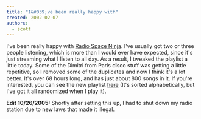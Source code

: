 ```yaml
---
title: "I&#039;ve been really happy with"
created: 2002-02-07
authors: 
  - scott
---
```


I've been really happy with [Radio Space Ninja](http://radio.spaceninja.com:8000). I've usually got two or three people listening, which is more than I would ever have expected, since it's just streaming what I listen to all day. As a result, I tweaked the playlist a little today. Some of the Dimitri from Paris disco stuff was getting a little repetitive, so I removed some of the duplicates and now I think it's a lot better. It's over 68 hours long, and has just about 800 songs in it. If you're interested, you can see the new playlist [here](http://zip.fojar.com:8080/playlist.html) (It's sorted alphabetically, but I've got it all randomized when I play it).

**Edit 10/26/2005:** Shortly after setting this up, I had to shut down my radio station due to new laws that made it illegal.
